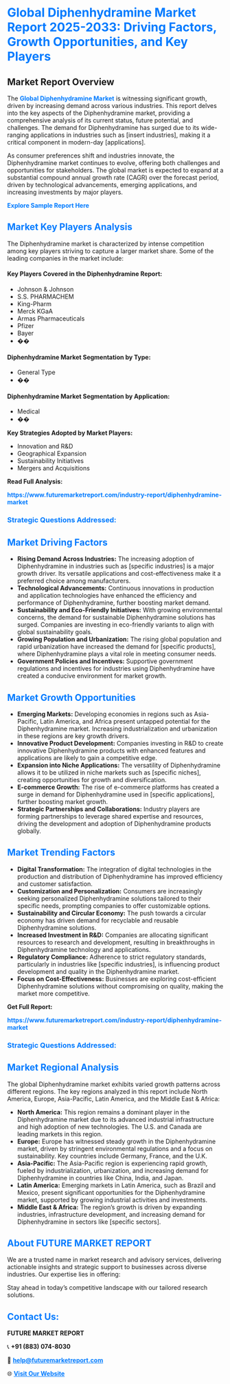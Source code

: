 <h1 style="color: #007BFF;">Global Diphenhydramine Market Report 2025-2033: Driving Factors, Growth Opportunities, and Key Players</h1>

<section id="overview">
<h2>Market Report Overview</h2>
<p>The <a href="https://www.futuremarketreport.com/industry-report/diphenhydramine-market" style="color: #007BFF; text-decoration: none;"><strong>Global Diphenhydramine Market</strong></a> is witnessing significant growth, driven by increasing demand across various industries. This report delves into the key aspects of the Diphenhydramine market, providing a comprehensive analysis of its current status, future potential, and challenges. The demand for Diphenhydramine has surged due to its wide-ranging applications in industries such as [insert industries], making it a critical component in modern-day [applications].</p>
<p>As consumer preferences shift and industries innovate, the Diphenhydramine market continues to evolve, offering both challenges and opportunities for stakeholders. The global market is expected to expand at a substantial compound annual growth rate (CAGR) over the forecast period, driven by technological advancements, emerging applications, and increasing investments by major players.</p>
</section>

<section id="overview">
<p><a href="https://www.futuremarketreport.com/request-sample/reportId=113833" style="color: #007BFF; text-decoration: none;"><strong>Explore Sample Report Here</strong></a></p>
</section>

<section id="key-players">
<h2 style="color: #007BFF;">Market Key Players Analysis</h2>
<p>The Diphenhydramine market is characterized by intense competition among key players striving to capture a larger market share. Some of the leading companies in the market include:</p>
<h4>Key Players Covered in the Diphenhydramine Report:</h4>
<ul><li>Johnson &amp; Johnson</li><li>S.S. PHARMACHEM</li><li>King-Pharm</li><li>Merck KGaA</li><li>Armas Pharmaceuticals</li><li>Pfizer</li><li>Bayer</li><li>��</li></ul>
<h4>Diphenhydramine Market Segmentation by Type:</h4>
<ul><li>General Type</li><li>��</li></ul>

<h4>Diphenhydramine Market Segmentation by Application:</h4>
<ul><li>Medical</li><li>��</li></ul>
<p><strong>Key Strategies Adopted by Market Players:</strong></p>
<ul>
<li>Innovation and R&D</li>
<li>Geographical Expansion</li>
<li>Sustainability Initiatives</li>
<li>Mergers and Acquisitions</li>
</ul>
</section>

<section>
<p><strong>Read Full Analysis: </strong></p><a href="https://www.futuremarketreport.com/industry-report/diphenhydramine-market" style="color: #007BFF; text-decoration: none;"><strong>https://www.futuremarketreport.com/industry-report/diphenhydramine-market</strong></a>
<h3 style="color: #007BFF;">Strategic Questions Addressed:</h3>
</section>

<section id="driving-factors">
<h2 style="color: #007BFF;">Market Driving Factors</h2>
<ul>
<li><strong>Rising Demand Across Industries:</strong> The increasing adoption of Diphenhydramine in industries such as [specific industries] is a major growth driver. Its versatile applications and cost-effectiveness make it a preferred choice among manufacturers.</li>
<li><strong>Technological Advancements:</strong> Continuous innovations in production and application technologies have enhanced the efficiency and performance of Diphenhydramine, further boosting market demand.</li>
<li><strong>Sustainability and Eco-Friendly Initiatives:</strong> With growing environmental concerns, the demand for sustainable Diphenhydramine solutions has surged. Companies are investing in eco-friendly variants to align with global sustainability goals.</li>
<li><strong>Growing Population and Urbanization:</strong> The rising global population and rapid urbanization have increased the demand for [specific products], where Diphenhydramine plays a vital role in meeting consumer needs.</li>
<li><strong>Government Policies and Incentives:</strong> Supportive government regulations and incentives for industries using Diphenhydramine have created a conducive environment for market growth.</li>
</ul>
</section>

<section id="growth-opportunities">
<h2 style="color: #007BFF;">Market Growth Opportunities</h2>
<ul>
<li><strong>Emerging Markets:</strong> Developing economies in regions such as Asia-Pacific, Latin America, and Africa present untapped potential for the Diphenhydramine market. Increasing industrialization and urbanization in these regions are key growth drivers.</li>
<li><strong>Innovative Product Development:</strong> Companies investing in R&D to create innovative Diphenhydramine products with enhanced features and applications are likely to gain a competitive edge.</li>
<li><strong>Expansion into Niche Applications:</strong> The versatility of Diphenhydramine allows it to be utilized in niche markets such as [specific niches], creating opportunities for growth and diversification.</li>
<li><strong>E-commerce Growth:</strong> The rise of e-commerce platforms has created a surge in demand for Diphenhydramine used in [specific applications], further boosting market growth.</li>
<li><strong>Strategic Partnerships and Collaborations:</strong> Industry players are forming partnerships to leverage shared expertise and resources, driving the development and adoption of Diphenhydramine products globally.</li>
</ul>
</section>

<section id="trending-factors">
<h2 style="color: #007BFF;">Market Trending Factors</h2>
<ul>
<li><strong>Digital Transformation:</strong> The integration of digital technologies in the production and distribution of Diphenhydramine has improved efficiency and customer satisfaction.</li>
<li><strong>Customization and Personalization:</strong> Consumers are increasingly seeking personalized Diphenhydramine solutions tailored to their specific needs, prompting companies to offer customizable options.</li>
<li><strong>Sustainability and Circular Economy:</strong> The push towards a circular economy has driven demand for recyclable and reusable Diphenhydramine solutions.</li>
<li><strong>Increased Investment in R&D:</strong> Companies are allocating significant resources to research and development, resulting in breakthroughs in Diphenhydramine technology and applications.</li>
<li><strong>Regulatory Compliance:</strong> Adherence to strict regulatory standards, particularly in industries like [specific industries], is influencing product development and quality in the Diphenhydramine market.</li>
<li><strong>Focus on Cost-Effectiveness:</strong> Businesses are exploring cost-efficient Diphenhydramine solutions without compromising on quality, making the market more competitive.</li>
</ul>
</section>

<section>
<p><strong>Get Full Report: </strong></p><a href="https://www.futuremarketreport.com/industry-report/diphenhydramine-market" style="color: #007BFF; text-decoration: none;"><strong>https://www.futuremarketreport.com/industry-report/diphenhydramine-market</strong></a>
<h3 style="color: #007BFF;">Strategic Questions Addressed:</h3>
</section>


<section id="regional-analysis">
<h2 style="color: #007BFF;">Market Regional Analysis</h2>
<p>The global Diphenhydramine market exhibits varied growth patterns across different regions. The key regions analyzed in this report include North America, Europe, Asia-Pacific, Latin America, and the Middle East & Africa:</p>
<ul>
<li><strong>North America:</strong> This region remains a dominant player in the Diphenhydramine market due to its advanced industrial infrastructure and high adoption of new technologies. The U.S. and Canada are leading markets in this region.</li>
<li><strong>Europe:</strong> Europe has witnessed steady growth in the Diphenhydramine market, driven by stringent environmental regulations and a focus on sustainability. Key countries include Germany, France, and the U.K.</li>
<li><strong>Asia-Pacific:</strong> The Asia-Pacific region is experiencing rapid growth, fueled by industrialization, urbanization, and increasing demand for Diphenhydramine in countries like China, India, and Japan.</li>
<li><strong>Latin America:</strong> Emerging markets in Latin America, such as Brazil and Mexico, present significant opportunities for the Diphenhydramine market, supported by growing industrial activities and investments.</li>
<li><strong>Middle East & Africa:</strong> The region’s growth is driven by expanding industries, infrastructure development, and increasing demand for Diphenhydramine in sectors like [specific sectors].</li>
</ul>
</section>

<footer>
<h2 style="color: #007BFF;">About FUTURE MARKET REPORT</h2>
<p>We are a trusted name in market research and advisory services, delivering actionable insights and strategic support to businesses across diverse industries. Our expertise lies in offering:</p>

<p>Stay ahead in today’s competitive landscape with our tailored research solutions.</p>

<h2 style="color: #007BFF;">Contact Us:</h2>
<p><strong>FUTURE MARKET REPORT</strong></p>
<p>📞 <strong>+91 (883) 074-8030</strong></p>
<p>📧 <strong><a href="mailto:help@futuremarketreport.com" style="color: #007BFF;">help@futuremarketreport.com</a></strong></p>
<p>🌐 <strong><a href="https://www.futuremarketreport.com/" style="color: #007BFF;">Visit Our Website</a></strong></p>
</footer>
